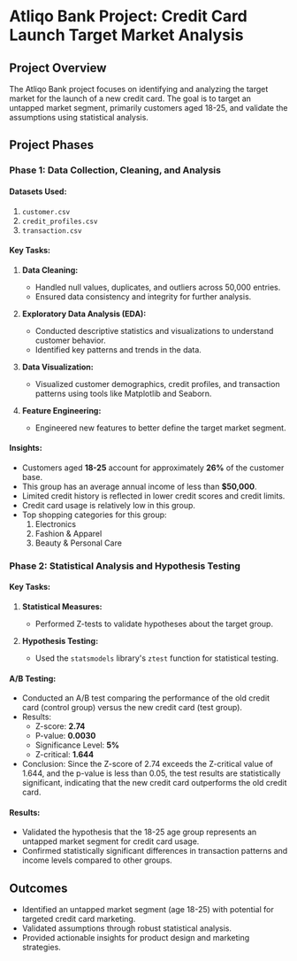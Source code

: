 # Atliqo Bank Project: Credit Card Launch Target Market Analysis

## Project Overview

The Atliqo Bank project focuses on identifying and analyzing the target market for the launch of a new credit card. The goal is to target an untapped market segment, primarily customers aged 18-25, and validate the assumptions using statistical analysis.

## Project Phases

### Phase 1: Data Collection, Cleaning, and Analysis

#### Datasets Used:

1. `customer.csv`
2. `credit_profiles.csv`
3. `transaction.csv`

#### Key Tasks:

1. **Data Cleaning:**

   - Handled null values, duplicates, and outliers across 50,000 entries.
   - Ensured data consistency and integrity for further analysis.

2. **Exploratory Data Analysis (EDA):**

   - Conducted descriptive statistics and visualizations to understand customer behavior.
   - Identified key patterns and trends in the data.

3. **Data Visualization:**

   - Visualized customer demographics, credit profiles, and transaction patterns using tools like Matplotlib and Seaborn.

4. **Feature Engineering:**

   - Engineered new features to better define the target market segment.

#### Insights:

- Customers aged **18-25** account for approximately **26%** of the customer base.
- This group has an average annual income of less than **\$50,000**.
- Limited credit history is reflected in lower credit scores and credit limits.
- Credit card usage is relatively low in this group.
- Top shopping categories for this group:
  1. Electronics
  2. Fashion & Apparel
  3. Beauty & Personal Care

### Phase 2: Statistical Analysis and Hypothesis Testing

#### Key Tasks:

1. **Statistical Measures:**

   - Performed Z-tests to validate hypotheses about the target group.

2. **Hypothesis Testing:**

   - Used the `statsmodels` library's `ztest` function for statistical testing.

#### A/B Testing:

- Conducted an A/B test comparing the performance of the old credit card (control group) versus the new credit card (test group).
- Results:
  - Z-score: **2.74**
  - P-value: **0.0030**
  - Significance Level: **5%**
  - Z-critical: **1.644**
- Conclusion: Since the Z-score of 2.74 exceeds the Z-critical value of 1.644, and the p-value is less than 0.05, the test results are statistically significant, indicating that the new credit card outperforms the old credit card.

#### Results:

- Validated the hypothesis that the 18-25 age group represents an untapped market segment for credit card usage.
- Confirmed statistically significant differences in transaction patterns and income levels compared to other groups.

## Outcomes

- Identified an untapped market segment (age 18-25) with potential for targeted credit card marketing.
- Validated assumptions through robust statistical analysis.
- Provided actionable insights for product design and marketing strategies.



